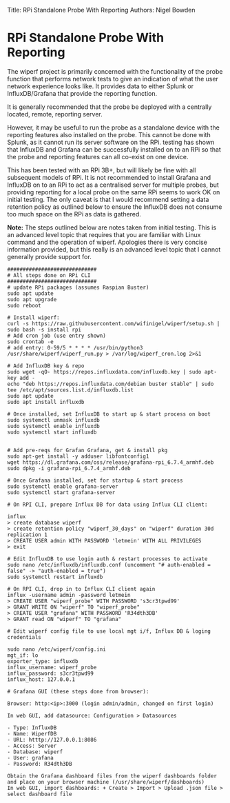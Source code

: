 Title: RPi Standalone Probe With Reporting
Authors: Nigel Bowden

# RPi Standalone Probe With Reporting
The wiperf project is primarily concerned with the functionality of the probe function that performs network tests to give an indication of what the user network experience looks like. It provides data to either Splunk or InfluxDB/Grafana that provide the reporting function.

It is generally recommended that the probe be deployed with a centrally located, remote, reporting server.

However, it may be useful to run the probe as a standalone device with the reporting features also installed on the probe. This cannot be done with Splunk, as it cannot run its server software on the RPi. testing has shown that InfluxDB and Grafana can be successfully installed on to an RPi so that the probe and reporting features can all co-exist on one device.

This has been tested with an RPi 3B+, but will likely be fine with all subsequent models of RPi. It is not recommended to install Grafana and InfluxDB on to an RPi to act as a centralised server for multiple probes, but providing reporting for a local probe on the same RPi seems to work OK on initial testing. The only caveat is that I would recommend setting a data retention policy as outlined below to ensure the InfluxDB does not consume too much space on the RPi as data is gathered.

__Note:__ The steps outlined below are notes taken from initial testing. This is an advanced level topic that requires that you are familiar with Linux command and the operation of wiperf. Apologies there is very concise information provided, but this really is an advanced level topic that I cannot generally provide support for. 

```
#############################
# All steps done on RPi CLI
#############################
# update RPi packages (assumes Raspian Buster)
sudo apt update
sudo apt upgrade
sudo reboot

# Install wiperf:
curl -s https://raw.githubusercontent.com/wifinigel/wiperf/setup.sh | sudo bash -s install rpi
# Add cron job (use entry shown)
sudo crontab -e
# add entry: 0-59/5 * * * * /usr/bin/python3 /usr/share/wiperf/wiperf_run.py > /var/log/wiperf_cron.log 2>&1

# Add InfluxDB key & repo
sudo wget -qO- https://repos.influxdata.com/influxdb.key | sudo apt-key add -
echo "deb https://repos.influxdata.com/debian buster stable" | sudo tee /etc/apt/sources.list.d/influxdb.list
sudo apt update
sudo apt install influxdb

# Once installed, set InfluxDB to start up & start process on boot
sudo systemctl unmask influxdb
sudo systemctl enable influxdb
sudo systemctl start influxdb


# Add pre-reqs for Grafan Grafana, get & install pkg
sudo apt-get install -y adduser libfontconfig1
wget https://dl.grafana.com/oss/release/grafana-rpi_6.7.4_armhf.deb
sudo dpkg -i grafana-rpi_6.7.4_armhf.deb

# Once Grafana installed, set for startup & start process
sudo systemctl enable grafana-server
sudo systemctl start grafana-server

# On RPI CLI, prepare Influx DB for data using Influx CLI client:

influx
> create database wiperf
> create retention policy "wiperf_30_days" on "wiperf" duration 30d replication 1
> CREATE USER admin WITH PASSWORD 'letmein' WITH ALL PRIVILEGES
> exit

# Edit InfluxDB to use login auth & restart processes to activate
sudo nano /etc/influxdb/influxdb.conf (uncomment "# auth-enabled = false" -> "auth-enabled = true")
sudo systemctl restart influxdb

# On RPI CLI, drop in to Influx CLI client again
influx -username admin -password letmein
> CREATE USER "wiperf_probe" WITH PASSWORD 's3cr3tpwd99'
> GRANT WRITE ON "wiperf" TO "wiperf_probe"
> CREATE USER "grafana" WITH PASSWORD 'R34dth3DB'
> GRANT read ON "wiperf" TO "grafana"

# Edit wiperf config file to use local mgt i/f, Influx DB & loging credentials

sudo nano /etc/wiperf/config.ini
mgt_if: lo
exporter_type: influxdb
influx_username: wiperf_probe
influx_password: s3cr3tpwd99
influx_host: 127.0.0.1

# Grafana GUI (these steps done from browser):

Browser: http:<ip>:3000 (login admin/admin, changed on first login)

In web GUI, add datasource: Configuration > Datasources

- Type: InfluxDB
- Name: WiperfDB
- URL: htttp://127.0.0.1:8086
- Access: Server
- Database: wiperf
- User: grafana
- Password: R34dth3DB

Obtain the Grafana dashboard files from the wiperf dashboards folder and place on your browser machine (/usr/share/wiperf/dashboards)
In web GUI, import dashboards: + Create > Import > Upload .json file > select dashboard file 
```

